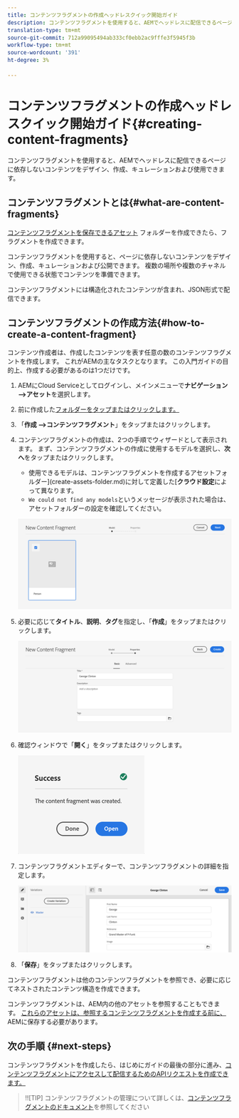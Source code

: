 ```yaml
---
title: コンテンツフラグメントの作成ヘッドレスクイック開始ガイド
description: コンテンツフラグメントを使用すると、AEMでヘッドレスに配信できるページに依存しないコンテンツをデザイン、作成、キュレーションおよび使用できます。
translation-type: tm+mt
source-git-commit: 712a99095494ab333cf0ebb2ac9fffe3f5945f3b
workflow-type: tm+mt
source-wordcount: '391'
ht-degree: 3%

---
```



# コンテンツフラグメントの作成ヘッドレスクイック開始ガイド{#creating-content-fragments}

コンテンツフラグメントを使用すると、AEMでヘッドレスに配信できるページに依存しないコンテンツをデザイン、作成、キュレーションおよび使用できます。

## コンテンツフラグメントとは{#what-are-content-fragments}

[コンテンツフラグメントを保存できるアセット](create-assets-folder.md) フォルダーを作成できたら、フラグメントを作成できます。

コンテンツフラグメントを使用すると、ページに依存しないコンテンツをデザイン、作成、キュレーションおよび公開できます。 複数の場所や複数のチャネルで使用できる状態でコンテンツを準備できます。

コンテンツフラグメントには構造化されたコンテンツが含まれ、JSON形式で配信できます。

## コンテンツフラグメントの作成方法{#how-to-create-a-content-fragment}

コンテンツ作成者は、作成したコンテンツを表す任意の数のコンテンツフラグメントを作成します。 これがAEMの主なタスクとなります。 この入門ガイドの目的上、作成する必要があるのは1つだけです。

1. AEMにCloud Serviceとしてログインし、メインメニューで&#x200B;**ナビゲーション —>アセット**&#x200B;を選択します。
1. 前に作成した[フォルダーをタップまたはクリックします。](create-assets-folder.md)
1. 「**作成 —>コンテンツフラグメント**」をタップまたはクリックします。
1. コンテンツフラグメントの作成は、2つの手順でウィザードとして表示されます。 まず、コンテンツフラグメントの作成に使用するモデルを選択し、**次へ**&#x200B;をタップまたはクリックします。
   * 使用できるモデルは、コンテンツフラグメントを作成するアセットフォルダー](create-assets-folder.md)に対して定義した&#x200B;[**クラウド設定**&#x200B;によって異なります。
   * `We could not find any models`というメッセージが表示された場合は、アセットフォルダーの設定を確認してください。

   ![コンテンツフラグメントモデルを選択](../assets/content-fragment-model-select.png)
1. 必要に応じて&#x200B;**タイトル**、**説明**、**タグ**&#x200B;を指定し、「**作成**」をタップまたはクリックします。

   ![コンテンツフラグメントを作成](../assets/content-fragment-create.png)
1. 確認ウィンドウで「**開く**」をタップまたはクリックします。

   ![コンテンツフラグメントが作成された確認](../assets/content-fragment-confirmation.png)
1. コンテンツフラグメントエディターで、コンテンツフラグメントの詳細を指定します。

   ![コンテンツフラグメントエディター](../assets/content-fragment-edit.png)
1. 「**保存**」をタップまたはクリックします。

コンテンツフラグメントは他のコンテンツフラグメントを参照でき、必要に応じてネストされたコンテンツ構造を作成できます。

コンテンツフラグメントは、AEM内の他のアセットを参照することもできます。 [これらのアセットは、参照するコンテンツフラグメントを作成する前に、](/help/assets/manage-digital-assets.md) AEMに保存する必要があります。

## 次の手順 {#next-steps}

コンテンツフラグメントを作成したら、はじめにガイドの最後の部分に進み、[コンテンツフラグメントにアクセスして配信するためのAPIリクエストを作成できます。](create-api-request.md)

>!![TIP]
コンテンツフラグメントの管理について詳しくは、[コンテンツフラグメントのドキュメント](/help/assets/content-fragments/content-fragments.md)を参照してください
